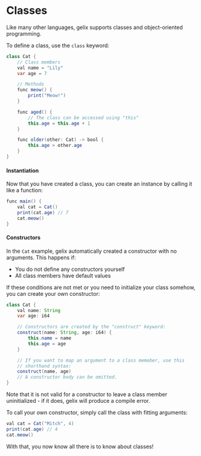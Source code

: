 # Classes

Like many other languages, gelix supports classes and object-oriented programming.

To define a class, use the `class` keyword:

```java
class Cat {
    // Class members
    val name = "Lily"
    var age = 7

    // Methods
    func meow() {
        print("Meow!")
    }

    func aged() {
        // The class can be accessed using "this"
        this.age = this.age + 1
    }

    func older(other: Cat) -> bool {
        this.age > other.age
    }
}
```

#### Instantiation

Now that you have created a class, you can create an instance by calling it like a function:

```java
func main() {
    val cat = Cat()
    print(cat.age) // 7
    cat.meow()
}
```

#### Constructors

In the `Cat` example, gelix automatically created a constructor with no arguments.
This happens if:
- You do not define any constructors yourself
- All class members have default values

If these conditions are not met or you need to initialize your class somehow, you can
create your own constructor:

```java
class Cat {
    val name: String
    var age: i64

    // Constructors are created by the "construct" keyword:
    construct(name: String, age: i64) {
        this.name = name
        this.age = age
    }

    // If you want to map an argument to a class memeber, use this
    // shorthand syntax:
    construct(name, age)
    // A constructor body can be omitted.
}
```

Note that it is not valid for a constructor to leave a class member
uninitialized - if it does, gelix will produce a compile error.

To call your own constructor, simply call the class with fitting arguments:

```java
val cat = Cat("Mitch", 4)
print(cat.age) // 4
cat.meow()
```

With that, you now know all there is to know about classes!
